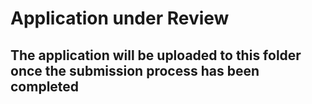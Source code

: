 # Application under Review
## The application will be uploaded to this folder once the submission process has been completed
